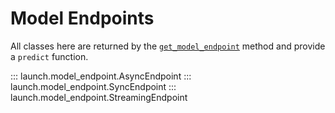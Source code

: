 # Model Endpoints

All classes here are returned by the 
[`get_model_endpoint`](/api/client/#launch.client.LaunchClient.get_model_endpoint)
method and provide a `predict` function.

::: launch.model_endpoint.AsyncEndpoint
::: launch.model_endpoint.SyncEndpoint
::: launch.model_endpoint.StreamingEndpoint
